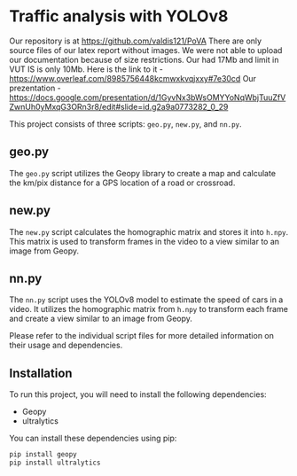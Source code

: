 # Traffic analysis with YOLOv8
Our repository is at https://github.com/valdis121/PoVA
There are only source files of our latex report without images.
We were not able to upload our documentation because of size restrictions. Our had 17Mb and limit in VUT IS is only 10Mb.
Here is the link to it - https://www.overleaf.com/8985756448kcmwxkvqjxxy#7e30cd
Our prezentation - https://docs.google.com/presentation/d/1GyvNx3bWsOMYYoNqWbjTuuZfVZwnUh0yMxqG3ORn3r8/edit#slide=id.g2a9a0773282_0_29

This project consists of three scripts: `geo.py`, `new.py`, and `nn.py`.

## geo.py

The `geo.py` script utilizes the Geopy library to create a map and calculate the km/pix distance for a GPS location of a road or crossroad.

## new.py

The `new.py` script calculates the homographic matrix and stores it into `h.npy`. This matrix is used to transform frames in the video to a view similar to an image from Geopy.

## nn.py

The `nn.py` script uses the YOLOv8 model to estimate the speed of cars in a video. It utilizes the homographic matrix from `h.npy` to transform each frame and create a view similar to an image from Geopy.

Please refer to the individual script files for more detailed information on their usage and dependencies.

## Installation

To run this project, you will need to install the following dependencies:

- Geopy
- ultralytics

You can install these dependencies using pip:
```bash
pip install geopy
pip install ultralytics